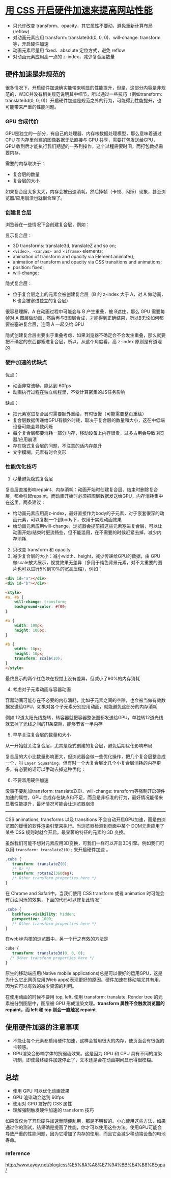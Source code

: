 # [用 CSS 开启硬件加速来提高网站性能](http://www.cnblogs.com/rubylouvre/p/3471490.html)

* 只允许改变 transform、opacity，其它属性不要动，避免重新计算布局(reflow)
* 对动画元素应用 transform: translate3d(0, 0, 0)、will-change: transform 等，开启硬件加速
* 动画元素尽量用 fixed、absolute 定位方式，避免 reflow
* 对动画元素应用高一点的 z-index，减少复合层数量

## 硬件加速是非规范的

很多情况下，开启硬件加速确实能带来明显的性能提升，但是，这部分内容是非规范的，W3C并没有相关规范说明其中细节，所以通过一些技巧（例如transform: translate3d(0, 0, 0)）开启硬件加速是规范之外的行为，可能得到性能提升，也可能带来严重的性能问题。

### GPU 合成代价

GPU是独立的一部分，有自己的处理器、内存核数据处理模型，那么意味着通过 CPU 在内存里创建的图像数据无法直接与 GPU 共享，需要打包发送给GPU，GPU 收到后才能执行我们期望的一系列操作，这个过程需要时间，而打包数据需要内存。

需要的内存取决于：

* 复合层的数量
* 复合层的大小

如果复合层太多太大，内存会被迅速消耗，然后掉帧（卡顿、闪烁）现象，甚至浏览器/应用崩溃也就很合理了。

### 创建复合层

浏览器在一些情况下会创建复合层，例如：

显示复合层：

* 3D transforms: translate3d, translateZ and so on;
* `<video>, <canvas> and <iframe>` elements;
* animation of transform and opacity via Element.animate();
* animation of transform and opacity via СSS transitions and animations;
* position: fixed;
* will-change;

隐式复合层：

* 位于复合层之上的元素会被创建复合层（B 的 z-index 大于 A，对 A 做动画，B 也会被塞进独立的复合层）

很容易理解，A 在动画过程中可能会与 B 产生重叠，被 B遮住，那么 GPU 需要每帧对 A 图层做动画，然后再与B图层合成，才能得到正确结果，所以B无论如何都要被塞进复合层，连同 A 一起交给 GPU

隐式创建复合层主要出于重叠考虑，如果浏览器不确定会不会发生重叠，那么就要把不确定的东西都塞进复合层，所以，从这个角度看，高 z-index 原则是有道理的

### 硬件加速的优缺点

优点：

* 动画非常流畅，能达到 60fps
* 动画执行过程在独立线程里，不受计算密集的JS任务影响

缺点：

* 把元素塞进复合层时需要额外重绘，有时很慢（可能需要整页重绘）
* 复合层数据传递给GPU有额外时耗，取决于复合层的数量和大小，这在中低端设备可能会导致闪烁
* 每个复合层都要消耗一部分内存，移动设备上内存很贵，过多占用会导致浏览器/应用崩溃
* 存在隐式复合层的问题，不注意的话内存飙升
* 文字模糊，元素有时会变形

### 性能优化技巧

1. 尽量避免隐式复合层

复合层直接影响repaint、内存消耗：动画开始时创建复合层、结束时删除复合层，都会引起repaint，而动画开始时必须把图层数据发送给GPU，内存消耗集中在这里。两条建议：

* 给动画元素应用高z-index，最好直接作为body的子元素，对于嵌套很深的动画元素，可以复制一个到body下，仅用于实现动画效果
* 给动画元素应用will-change，浏览器会提前把这些元素塞进复合层，可以让动画开始/结束时更流畅些，但不能滥用，在不需要的时候赶紧去掉，减少内存消耗

2. 只改变 transform 和 opacity
3. 减少复合层的大小：减小width、height，减少传递给GPU的数据，由 GPU 做scale放大展示，视觉效果无差异（多用于纯色背景元素，对不太重要的图片也可以进行5%到10%的宽高压缩），例如：

```html
<div id="a"></div>
<div id="b"></div>

<style>
#a, #b {
    will-change: transform;
    background-color: #f00;
}

#a {
    width: 100px;
    height: 100px;
}

#b {
    width: 10px;
    height: 10px;
    transform: scale(10);
}
</style>
```

最终显示的两个红色块在视觉上没有差异，但减小了90%的内存消耗

4. 考虑对子元素动画与容器动画

容器动画可能存在不必要的内存消耗，比如子元素之间的空隙，也会被当做有效数据发送给GPU，如果对各个子元素分别应用动画，就能避免这部分的内存消耗

例如 12道太阳光线旋转，转容器就把容器整张图都发送给GPU，单独转12道光线就去掉了光线之间的11条空隙，能够节省一半内存

5. 早早关注复合层的数量和大小

从一开始就关注复合层，尤其是隐式创建的复合层，避免后期优化影响布局

复合层的大小比数量影响更大，但浏览器会做一些优化操作，把几个复合层整合成一个，叫 `Layer Squashing`，但有时一个大复合层比几个小复合层消耗的内存更多，有必要的话可以手动去掉这种优化：

6. 不要滥用硬件加速

没事不要乱加transform: translateZ(0)、will-change: transform等强制开启硬件加速的属性，GPU 合成存在缺点和不足，而且是非标准的行为，最好情况能带来显著性能提升，最坏情况可能会让浏览器崩溃

---

CSS animations, transforms 以及 transitions 不会自动开启GPU加速，而是由浏览器的缓慢的软件渲染引擎来执行。当浏览器检测到页面中某个 DOM元素应用了某些 CSS 规则时就会开启，最显著的特征的元素的 3D 变换。

虽然我们可能不想对元素应用3D变换，可我们一样可以开启3D引擎。例如我们可以用 `transform: translateZ(0);` 来开启硬件加速 。

```css
.cube {
   transform: translateZ(0);
   /* Or */
   transform: rotateZ(360deg);
   /* Other transform properties here */
}
```

在 Chrome and Safari中，当我们使用 CSS transform 或者 animation 时可能会有页面闪烁的效果，下面的代码可以修复此情况：

```css
.cube {
   backface-visibility: hidden;
   perspective: 1000;
   /* Other transform properties here */
}
```

在webkit内核的浏览器中，另一个行之有效的方法是

```css
cube {
   transform: translate3d(0, 0, 0);
  /* Other transform properties here */
}
```

原生的移动端应用(Native mobile applications)总是可以很好的运用GPU，这是为什么它比网页应用(Web apps)表现更好的原因。硬件加速在移动端尤其有用，因为它可以有效的减少资源的利用。

在使用动画的时候不要用 top, left, 使用 transform: translate. Render tree 的元素被分到图层中，图层被 GPU 形成渲染文理。**transform 属性不会触发浏览器的 repaint，而 left 和 top 则会一直触发 repaint**.

## 使用硬件加速的注意事项

* 不能让每个元素都启用硬件加速，这样会暂用很大的内存，使页面会有很强的卡顿感。
* GPU渲染会影响字体的抗锯齿效果。这是因为 GPU 和 CPU 具有不同的渲染机制，即使最终硬件加速停止了，文本还是会在动画期间显示得很模糊。

## 总结

* 使用 GPU 可以优化动画效果
* GPU 渲染动会达到 60fps
* 使用对 GPU 友好的 CSS 属性
* 理解强制触发硬件加速的 transform 技巧

如果仅仅为了开启硬件加速而随便乱用，那是不明智的。小心使用这些方法，如果通过你的测试，结果确是提高了性能，你才可以使用这些方法。使用GPU可能会导致严重的性能问题，因为它增加了内存的使用，而且它会减少移动端设备的电池寿命。

### reference

<http://www.ayqy.net/blog/css%E5%8A%A8%E7%94%BB%E4%B8%8Egpu/>
